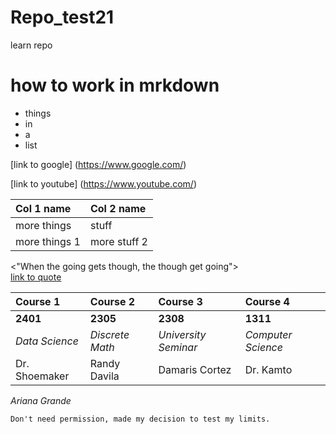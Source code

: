 # Repo_test21
learn repo

# how to work in mrkdown


- things 
- in
- a
- list 

[link to google] (https://www.google.com/)

[link to youtube] (https://www.youtube.com/)


|Col 1 name | Col 2 name |
|:----------| :----------|
|more things| stuff|
| more things 1| more stuff 2|


 <"When the going gets though, the though get going">  
 [link to quote](https://www.brainyquote.com/quotes/joseph_p_kennedy_141789) 
 
 | Course 1 | Course 2  | Course 3 | Course 4|
 |:---------|:---------|:---------|:---------|  
 | **2401** | **2305** | **2308** | **1311** |
 | *Data Science* | *Discrete Math* | *University Seminar*| *Computer Science*|
 |Dr. Shoemaker| Randy Davila| Damaris Cortez| Dr. Kamto| 
 
 
 _Ariana Grande_
```
Don't need permission, made my decision to test my limits.

```

